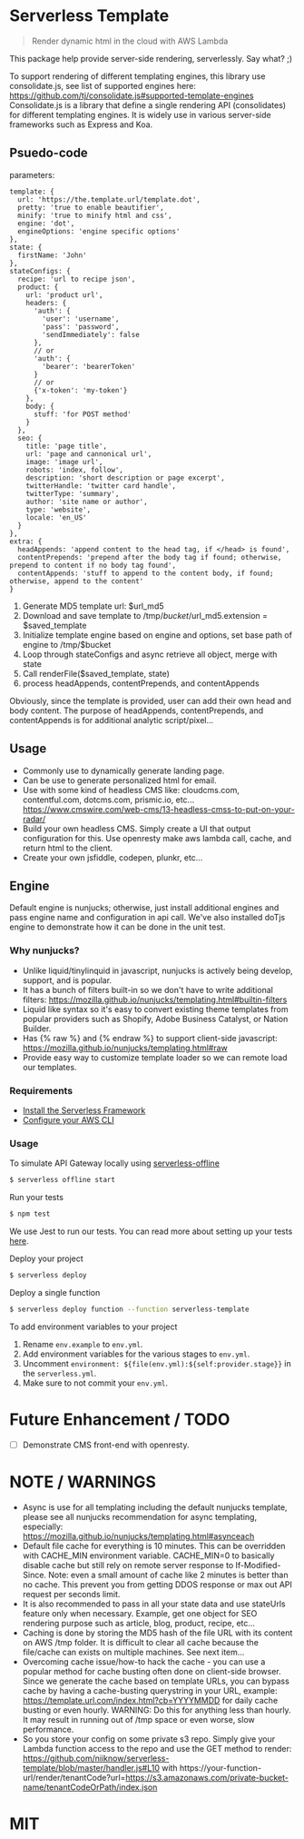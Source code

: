 # Serverless Template
> Render dynamic html in the cloud with AWS Lambda

This package help provide server-side rendering, serverlessly.  Say what? ;)

To support rendering of different templating engines, this library use consolidate.js, see list of supported engines here: https://github.com/tj/consolidate.js#supported-template-engines Consolidate.js is a library that define a single rendering API (consolidates) for different templating engines.  It is widely use in various server-side frameworks such as Express and Koa.

## Psuedo-code
parameters:
```
template: {
  url: 'https://the.template.url/template.dot',
  pretty: 'true to enable beautifier',
  minify: 'true to minify html and css',
  engine: 'dot',
  engineOptions: 'engine specific options'
},
state: {
  firstName: 'John'
},
stateConfigs: {
  recipe: 'url to recipe json',
  product: {
    url: 'product url',
    headers: {
      'auth': {
        'user': 'username',
        'pass': 'password',
        'sendImmediately': false
      },
      // or
      'auth': {
        'bearer': 'bearerToken'
      }
      // or
      {'x-token': 'my-token'}
    },
    body: {
      stuff: 'for POST method'
    }
  },
  seo: {
    title: 'page title',
    url: 'page and cannonical url',
    image: 'image url',
    robots: 'index, follow',
    description: 'short description or page excerpt',
    twitterHandle: 'twitter card handle',
    twitterType: 'summary',
    author: 'site name or author',
    type: 'website',
    locale: 'en_US'
  }
},
extra: {
  headAppends: 'append content to the head tag, if </head> is found',
  contentPrepends: 'prepend after the body tag if found; otherwise, prepend to content if no body tag found',
  contentAppends: 'stuff to append to the content body, if found; otherwise, append to the content'
}
```

1. Generate MD5 template url: $url_md5
2. Download and save template to /tmp/$bucket/$url_md5.extension = $saved_template
3. Initialize template engine based on engine and options, set base path of engine to /tmp/$bucket
4. Loop through stateConfigs and async retrieve all object, merge with state
5. Call renderFile($saved_template, state)
6. process headAppends, contentPrepends, and contentAppends 

Obviously, since the template is provided, user can add their own head and body content.  The purpose of headAppends, contentPrepends, and contentAppends is for additional analytic script/pixel...

## Usage
* Commonly use to dynamically generate landing page.
* Can be use to generate personalized html for email.
* Use with some kind of headless CMS like: cloudcms.com, contentful.com, dotcms.com, prismic.io, etc... https://www.cmswire.com/web-cms/13-headless-cmss-to-put-on-your-radar/
* Build your own headless CMS.  Simply create a UI that output configuration for this.  Use openresty make aws lambda call, cache, and return html to the client.
* Create your own jsfiddle, codepen, plunkr, etc...

## Engine
Default engine is nunjucks; otherwise, just install additional engines and pass engine name and configuration in api call.  We've also installed doTjs engine to demonstrate how it can be done in the unit test.

### Why nunjucks?
* Unlike liquid/tinylinquid in javascript, nunjucks is actively being develop, support, and is popular.
* It has a bunch of filters built-in so we don't have to write additional filters: https://mozilla.github.io/nunjucks/templating.html#builtin-filters
* Liquid like syntax so it's easy to convert existing theme templates from popular providers such as Shopify, Adobe Business Catalyst, or Nation Builder.
* Has {% raw %} and {% endraw %} to support client-side javascript: https://mozilla.github.io/nunjucks/templating.html#raw
* Provide easy way to customize template loader so we can remote load our templates.

### Requirements

- [Install the Serverless Framework](https://serverless.com/framework/docs/providers/aws/guide/installation/)
- [Configure your AWS CLI](https://serverless.com/framework/docs/providers/aws/guide/credentials/)

### Usage

To simulate API Gateway locally using [serverless-offline](https://github.com/dherault/serverless-offline)

``` bash
$ serverless offline start
```

Run your tests

``` bash
$ npm test
```

We use Jest to run our tests. You can read more about setting up your tests [here](https://facebook.github.io/jest/docs/en/getting-started.html#content).

Deploy your project

``` bash
$ serverless deploy
```

Deploy a single function

``` bash
$ serverless deploy function --function serverless-template
```

To add environment variables to your project

1. Rename `env.example` to `env.yml`.
2. Add environment variables for the various stages to `env.yml`.
3. Uncomment `environment: ${file(env.yml):${self:provider.stage}}` in the `serverless.yml`.
4. Make sure to not commit your `env.yml`.

# Future Enhancement / TODO
- [ ] Demonstrate CMS front-end with openresty.

# NOTE / WARNINGS
* Async is use for all templating including the default nunjucks template, please see all nunjucks recommendation for async templating, especially: https://mozilla.github.io/nunjucks/templating.html#asynceach
* Default file cache for everything is 10 minutes.  This can be overridden with CACHE_MIN environment variable.  CACHE_MIN=0 to basically disable cache but still rely on remote server response to If-Modified-Since.  Note: even a small amount of cache like 2 minutes is better than no cache.  This prevent you from getting DDOS response or max out API request per seconds limit.
* It is also recommended to pass in all your state data and use stateUrls feature only when necessary.  Example, get one object for SEO rendering purpose such as article, blog, product, recipe, etc...
* Caching is done by storing the MD5 hash of the file URL with its content on AWS /tmp folder.  It is difficult to clear all cache because the file/cache can exists on multiple machines.  See next item...
* Overcoming cache issue/how-to hack the cache - you can use a popular method for cache busting often done on client-side browser.  Since we generate the cache based on template URLs, you can bypass cache by having a cache-busting querystring in your URL, example: https://template.url.com/index.html?cb=YYYYMMDD for daily cache busting or even hourly.  WARNING: Do this for anything less than hourly.  It may result in running out of /tmp space or even worse, slow performance.
* So you store your config on some private s3 repo.  Simply give your Lambda function access to the repo and use the GET method to render: https://github.com/niiknow/serverless-template/blob/master/handler.js#L10 with https://your-function-url/render/tenantCode?url=https://s3.amazonaws.com/private-bucket-name/tenantCodeOrPath/index.json


# MIT
